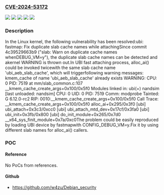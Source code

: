 ### [CVE-2024-53172](https://cve.mitre.org/cgi-bin/cvename.cgi?name=CVE-2024-53172)
![](https://img.shields.io/static/v1?label=Product&message=Linux&color=blue)
![](https://img.shields.io/static/v1?label=Version&message=&color=brightgreen)
![](https://img.shields.io/static/v1?label=Version&message=4.1%20&color=brightgreen)
![](https://img.shields.io/static/v1?label=Version&message=d2158f69a7d469c21c37f7028c18aa8c54707de3%20&color=brightgreen)
![](https://img.shields.io/static/v1?label=Vulnerability&message=n%2Fa&color=blue)

### Description

In the Linux kernel, the following vulnerability has been resolved:ubi: fastmap: Fix duplicate slab cache names while attachingSince commit 4c39529663b9 ("slab: Warn on duplicate cache names whenDEBUG_VM=y"), the duplicate slab cache names can be detected and akernel WARNING is thrown out.In UBI fast attaching process, alloc_ai() could be invoked twicewith the same slab cache name 'ubi_aeb_slab_cache', which will triggerfollowing warning messages: kmem_cache of name 'ubi_aeb_slab_cache' already exists WARNING: CPU: 0 PID: 7519 at mm/slab_common.c:107          __kmem_cache_create_args+0x100/0x5f0 Modules linked in: ubi(+) nandsim [last unloaded: nandsim] CPU: 0 UID: 0 PID: 7519 Comm: modprobe Tainted: G 6.12.0-rc2 RIP: 0010:__kmem_cache_create_args+0x100/0x5f0 Call Trace:   __kmem_cache_create_args+0x100/0x5f0   alloc_ai+0x295/0x3f0 [ubi]   ubi_attach+0x3c3/0xcc0 [ubi]   ubi_attach_mtd_dev+0x17cf/0x3fa0 [ubi]   ubi_init+0x3fb/0x800 [ubi]   do_init_module+0x265/0x7d0   __x64_sys_finit_module+0x7a/0xc0The problem could be easily reproduced by loading UBI device by fastmapwith CONFIG_DEBUG_VM=y.Fix it by using different slab names for alloc_ai() callers.

### POC

#### Reference
No PoCs from references.

#### Github
- https://github.com/w4zu/Debian_security

